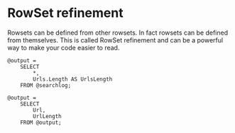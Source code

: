 # RowSet refinement

Rowsets can be defined from other rowsets. In fact rowsets can be defined from themselves. This is called RowSet refinement and can be a powerful way to make your code easier to read.

```
@output = 
    SELECT
        *,
        Urls.Length AS UrlsLength
    FROM @searchlog;

@output = 
    SELECT 
        Url,
        UrlLength
    FROM @output;
```



